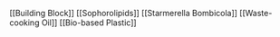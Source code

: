 [[Building Block]]
[[Sophorolipids]]
[[Starmerella Bombicola]]
[[Waste-cooking Oil]]
[[Bio-based Plastic]]
